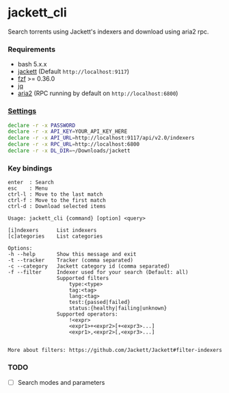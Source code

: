 # jackett_cli

Search torrents using Jackett's indexers and download using aria2 rpc.

### Requirements
- bash 5.x.x
- [jackett](https://github.com/Jackett/Jackett) (Default `http://localhost:9117`)
- [fzf](https://github.com/junegunn/fzf) >= 0.36.0
- [jq](https://github.com/jqlang/jq)
- [aria2](https://aria2.github.io/) (RPC running by default on `http://localhost:6800`)

### [Settings](https://github.com/b1337xyz/jackett_cli/blob/main/jackett_cli.sh#L5)

```bash
declare -r -x PASSWORD
declare -r -x API_KEY=YOUR_API_KEY_HERE
declare -r -x API_URL=http://localhost:9117/api/v2.0/indexers
declare -r -x RPC_URL=http://localhost:6800
declare -r -x DL_DIR=~/Downloads/jackett
```

### Key bindings
```
enter  : Search
esc    : Menu
ctrl-l : Move to the last match
ctrl-f : Move to the first match
ctrl-d : Download selected items
```

```
Usage: jackett_cli {command} [option] <query>

[i]ndexers      List indexers
[c]ategories    List categories

Options:
-h --help       Show this message and exit
-t --tracker    Tracker (comma separated)
-c --category   Jackett category id (comma separated)
-f --filter     Indexer used for your search (Default: all)
                Supported filters
                    type:<type>
                    tag:<tag>
                    lang:<tag>
                    test:{passed|failed}
                    status:{healthy|failing|unknown}
                Supported operators:
                    !<expr>
                    <expr1>+<expr2>[+<expr3>...]
                    <expr1>,<expr2>[,<expr3>...]
                        

More about filters: https://github.com/Jackett/Jackett#filter-indexers
```

### TODO
- [ ] Search modes and parameters
